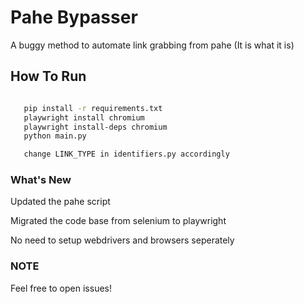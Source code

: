 # Pahe Bypasser

A buggy method to automate link grabbing from pahe (It is what it is)

## How To Run

```bash

   pip install -r requirements.txt
   playwright install chromium
   playwright install-deps chromium
   python main.py

   change LINK_TYPE in identifiers.py accordingly
```

### What's New

   Updated the pahe script

   Migrated the code base from selenium to playwright

   No need to setup webdrivers and browsers seperately

### NOTE

   Feel free to open issues!

